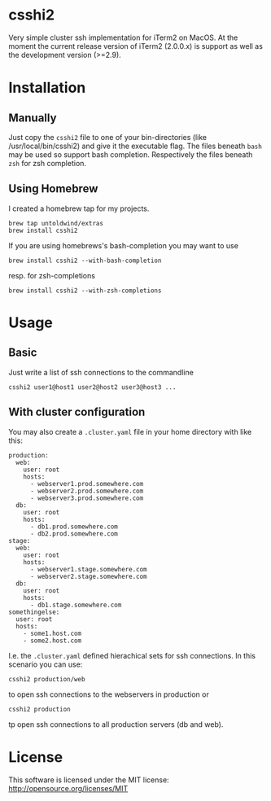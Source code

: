 csshi2
======

Very simple cluster ssh implementation for iTerm2 on MacOS.
At the moment the current release version of iTerm2 (2.0.0.x) is support as well as the development version (>=2.9).

# Installation

## Manually

Just copy the `csshi2` file to one of your bin-directories (like /usr/local/bin/csshi2) and give it the executable flag.
The files beneath `bash` may be used so support bash completion. Respectively the files beneath `zsh` for zsh completion.

## Using Homebrew

I created a homebrew tap for my projects.
```
brew tap untoldwind/extras
brew install csshi2
```
If you are using homebrews's bash-completion you may want to use
```
brew install csshi2 --with-bash-completion
```
resp. for zsh-completions
```
brew install csshi2 --with-zsh-completions
```

# Usage

## Basic

Just write a list of ssh connections to the commandline
```
csshi2 user1@host1 user2@host2 user3@host3 ...
```

## With cluster configuration

You may also create a `.cluster.yaml` file in your home directory with like this:
```
production:
  web:
    user: root
    hosts:
      - webserver1.prod.somewhere.com
      - webserver2.prod.somewhere.com
      - webserver3.prod.somewhere.com
  db:
    user: root
    hosts:
      - db1.prod.somewhere.com
      - db2.prod.somewhere.com
stage:
  web:
    user: root
    hosts:
      - webserver1.stage.somewhere.com
      - webserver2.stage.somewhere.com
  db:
    user: root
    hosts:
      - db1.stage.somewhere.com
somethingelse:
  user: root
  hosts:
    - some1.host.com
    - some2.host.com
```

I.e. the `.cluster.yaml` defined hierachical sets for ssh connections.
In this scenario you can use:

```
csshi2 production/web
```
to open ssh connections to the webservers in production or
```
csshi2 production
```
tp open ssh connections to all production servers (db and web).

# License

This software is licensed under the MIT license: http://opensource.org/licenses/MIT
